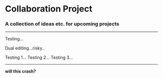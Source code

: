 # Collaboration Project
### A collection of ideas etc. for upcoming projects



---

Testing...



Dual editing...risky..


Testing 1...
Testing 2...
Testing 3...

---

**will this crash?**
